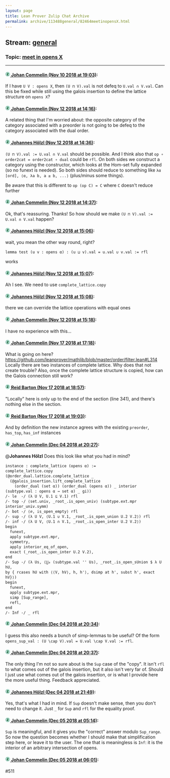 ```yaml
---
layout: page
title: Lean Prover Zulip Chat Archive 
permalink: archive/113488general/82464meetinopensX.html
---
```


## Stream: [general](index.html)
### Topic: [meet in opens X](82464meetinopensX.html)

---

#### [![Click to go to Zulip](../../assets/img/zulip2.png) Johan Commelin (Nov 10 2018 at 19:03)](https://leanprover.zulipchat.com/#narrow/stream/113488-general/topic/meet%20in%20opens%20X/near/147442296):
If I have `U V : opens X`, then `(U ⊓ V).val` is not defeq to `U.val ∩ V.val`. Can this be fixed while still using the galois insertion to define the lattice structure on `opens X`?

#### [![Click to go to Zulip](../../assets/img/zulip2.png) Johan Commelin (Nov 12 2018 at 14:16)](https://leanprover.zulipchat.com/#narrow/stream/113488-general/topic/meet%20in%20opens%20X/near/147524558):
A related thing that I'm worried about: the opposite category of the category associated with a preorder is not going to be defeq to the category associated with the dual order.

#### [![Click to go to Zulip](../../assets/img/zulip2.png) Johannes Hölzl (Nov 12 2018 at 14:36)](https://leanprover.zulipchat.com/#narrow/stream/113488-general/topic/meet%20in%20opens%20X/near/147525462):
`(U ⊓ V).val := U.val ∩ V.val` should be possible. And I think also that `op ∘ order2cat = order2cat ∘ dual` could be `rfl`. On both sides we construct a category using the constructor, which looks at the Hom-set fully expanded (so no funext is needed). So both sides should reduce to something like `λα [ord], ⟨α, λa b, a ≥ b, ...⟩` (plus/minus some things).

Be aware that this is different to `op (op C) = C` where `C` doesn't reduce further

#### [![Click to go to Zulip](../../assets/img/zulip2.png) Johan Commelin (Nov 12 2018 at 14:37)](https://leanprover.zulipchat.com/#narrow/stream/113488-general/topic/meet%20in%20opens%20X/near/147525508):
Ok, that's reassuring. Thanks!
So how should we make `(U ⊓ V).val := U.val ∩ V.val` happen?

#### [![Click to go to Zulip](../../assets/img/zulip2.png) Johannes Hölzl (Nov 12 2018 at 15:06)](https://leanprover.zulipchat.com/#narrow/stream/113488-general/topic/meet%20in%20opens%20X/near/147526957):
wait, you mean the other way round, right?
```lean
lemma test (u v : opens α) : (u ⊔ v).val = u.val ∪ v.val := rfl
```
works

#### [![Click to go to Zulip](../../assets/img/zulip2.png) Johannes Hölzl (Nov 12 2018 at 15:07)](https://leanprover.zulipchat.com/#narrow/stream/113488-general/topic/meet%20in%20opens%20X/near/147527006):
Ah I see. We need to use `complete_lattice.copy`

#### [![Click to go to Zulip](../../assets/img/zulip2.png) Johannes Hölzl (Nov 12 2018 at 15:08)](https://leanprover.zulipchat.com/#narrow/stream/113488-general/topic/meet%20in%20opens%20X/near/147527078):
there we can override the lattice operations with equal ones

#### [![Click to go to Zulip](../../assets/img/zulip2.png) Johan Commelin (Nov 12 2018 at 15:18)](https://leanprover.zulipchat.com/#narrow/stream/113488-general/topic/meet%20in%20opens%20X/near/147527609):
I have no experience with this...

#### [![Click to go to Zulip](../../assets/img/zulip2.png) Johan Commelin (Nov 17 2018 at 17:18)](https://leanprover.zulipchat.com/#narrow/stream/113488-general/topic/meet%20in%20opens%20X/near/147882867):
What is going on here? https://github.com/leanprover/mathlib/blob/master/order/filter.lean#L314
Locally there are two instances of complete lattice. Why does that not create trouble?
Also, once the complete lattice structure is copied, how can the Galois connection still work?

#### [![Click to go to Zulip](../../assets/img/zulip2.png) Reid Barton (Nov 17 2018 at 18:57)](https://leanprover.zulipchat.com/#narrow/stream/113488-general/topic/meet%20in%20opens%20X/near/147885913):
"Locally" here is only up to the end of the section (line 341), and there's nothing else in the section.

#### [![Click to go to Zulip](../../assets/img/zulip2.png) Reid Barton (Nov 17 2018 at 19:03)](https://leanprover.zulipchat.com/#narrow/stream/113488-general/topic/meet%20in%20opens%20X/near/147886091):
And by definition the new instance agrees with the existing `preorder`, `has_top`, `has_inf` instances

#### [![Click to go to Zulip](../../assets/img/zulip2.png) Johan Commelin (Dec 04 2018 at 20:27)](https://leanprover.zulipchat.com/#narrow/stream/113488-general/topic/meet%20in%20opens%20X/near/150871778):
@**Johannes Hölzl** Does this look like what you had in mind?
```lean
instance : complete_lattice (opens α) :=
complete_lattice.copy
(@order_dual.lattice.complete_lattice _
  (@galois_insertion.lift_complete_lattice
    (order_dual (set α)) (order_dual (opens α)) _ interior (subtype.val : opens α → set α) _ gi))
/- le  -/ (λ U V, U.1 ⊆ V.1) rfl
/- top -/ ⟨set.univ, _root_.is_open_univ⟩ (subtype.ext.mpr interior_univ.symm)
/- bot -/ ⟨∅, is_open_empty⟩ rfl
/- sup -/ (λ U V, ⟨U.1 ∪ V.1, _root_.is_open_union U.2 V.2⟩) rfl
/- inf -/ (λ U V, ⟨U.1 ∩ V.1, _root_.is_open_inter U.2 V.2⟩)
begin
  funext,
  apply subtype.ext.mpr,
  symmetry,
  apply interior_eq_of_open,
  exact (_root_.is_open_inter U.2 V.2),
end
/- Sup -/ (λ Us, ⟨⋃₀ (subtype.val '' Us), _root_.is_open_sUnion $ λ U hU,
by { rcases hU with ⟨⟨V, hV⟩, h, h'⟩, dsimp at h', subst h', exact hV}⟩)
begin
  funext,
  apply subtype.ext.mpr,
  simp [Sup_range],
  refl,
end
/- Inf -/ _ rfl
```

#### [![Click to go to Zulip](../../assets/img/zulip2.png) Johan Commelin (Dec 04 2018 at 20:34)](https://leanprover.zulipchat.com/#narrow/stream/113488-general/topic/meet%20in%20opens%20X/near/150872320):
I guess this also needs a bunch of simp-lemmas to be useful?
Of the form `opens_sup_val : (U \cap V).val = U.val \cap V.val := rfl`.

#### [![Click to go to Zulip](../../assets/img/zulip2.png) Johan Commelin (Dec 04 2018 at 20:37)](https://leanprover.zulipchat.com/#narrow/stream/113488-general/topic/meet%20in%20opens%20X/near/150872680):
The only thing I'm not so sure about is the `Sup` case of the "copy". It isn't `rfl` to what comes out of the galois insertion, but it also isn't very far of. Should I just use what comes out of the galois insertion, or is what I provide here the more useful thing. Feedback appreciated.

#### [![Click to go to Zulip](../../assets/img/zulip2.png) Johannes Hölzl (Dec 04 2018 at 21:49)](https://leanprover.zulipchat.com/#narrow/stream/113488-general/topic/meet%20in%20opens%20X/near/150877968):
Yes, that's what I had in mind. If `Sup` doesn't make sense, then you don't need to change it. Just `_` for `Sup` and `rfl` for the equality proof.

#### [![Click to go to Zulip](../../assets/img/zulip2.png) Johan Commelin (Dec 05 2018 at 05:14)](https://leanprover.zulipchat.com/#narrow/stream/113488-general/topic/meet%20in%20opens%20X/near/150901943):
`Sup` is meaningful, and it gives you the "correct" answer modulo `Sup_range`. So now the question becomes whether I should make that simplification step here, or leave it to the user.
The one that is meaningless is `Inf`: it is the interior of an arbitrary intersection of opens.

#### [![Click to go to Zulip](../../assets/img/zulip2.png) Johan Commelin (Dec 05 2018 at 06:01)](https://leanprover.zulipchat.com/#narrow/stream/113488-general/topic/meet%20in%20opens%20X/near/150903641):
#511

